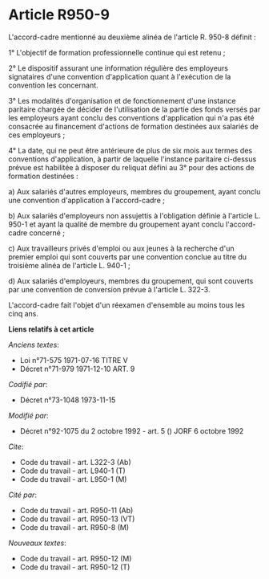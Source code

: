 # Article R950-9

L'accord-cadre mentionné au deuxième alinéa de l'article R. 950-8 définit :

1° L'objectif de formation professionnelle continue qui est retenu ;

2° Le dispositif assurant une information régulière des employeurs signataires d'une convention d'application quant à
l'exécution de la convention les concernant.

3° Les modalités d'organisation et de fonctionnement d'une instance paritaire chargée de décider de l'utilisation de la
partie des fonds versés par les employeurs ayant conclu des conventions d'application qui n'a pas été consacrée au
financement d'actions de formation destinées aux salariés de ces employeurs ;

4° La date, qui ne peut être antérieure de plus de six mois aux termes des conventions d'application, à partir de laquelle
l'instance paritaire ci-dessus prévue est habilitée à disposer du reliquat défini au 3° pour des actions de formation
destinées :

a) Aux salariés d'autres employeurs, membres du groupement, ayant conclu une convention d'application à l'accord-cadre ;

b) Aux salariés d'employeurs non assujettis à l'obligation définie à l'article L. 950-1 et ayant la qualité de membre du
groupement ayant conclu l'accord-cadre concerné ;

c) Aux travailleurs privés d'emploi ou aux jeunes à la recherche d'un premier emploi qui sont couverts par une convention
conclue au titre du troisième alinéa de l'article L. 940-1 ;

d) Aux salariés d'employeurs, membres du groupement, qui sont couverts par une convention de conversion prévue à l'article L.
322-3.

L'accord-cadre fait l'objet d'un réexamen d'ensemble au moins tous les cinq ans.

**Liens relatifs à cet article**

_Anciens textes_:

  - Loi n°71-575 1971-07-16 TITRE V
  - Décret n°71-979 1971-12-10 ART. 9

_Codifié par_:

  - Décret n°73-1048 1973-11-15

_Modifié par_:

  - Décret n°92-1075 du 2 octobre 1992 - art. 5 () JORF 6 octobre 1992

_Cite_:

  - Code du travail - art. L322-3 (Ab)
  - Code du travail - art. L940-1 (T)
  - Code du travail - art. L950-1 (M)

_Cité par_:

  - Code du travail - art. R950-11 (Ab)
  - Code du travail - art. R950-13 (VT)
  - Code du travail - art. R950-8 (M)

_Nouveaux textes_:

  - Code du travail - art. R950-12 (M)
  - Code du travail - art. R950-12 (T)
